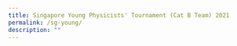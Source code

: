 ```yaml
---
title: Singapore Young Physicists' Tournament (Cat B Team) 2021
permalink: /sg-young/
description: ""
---
```

